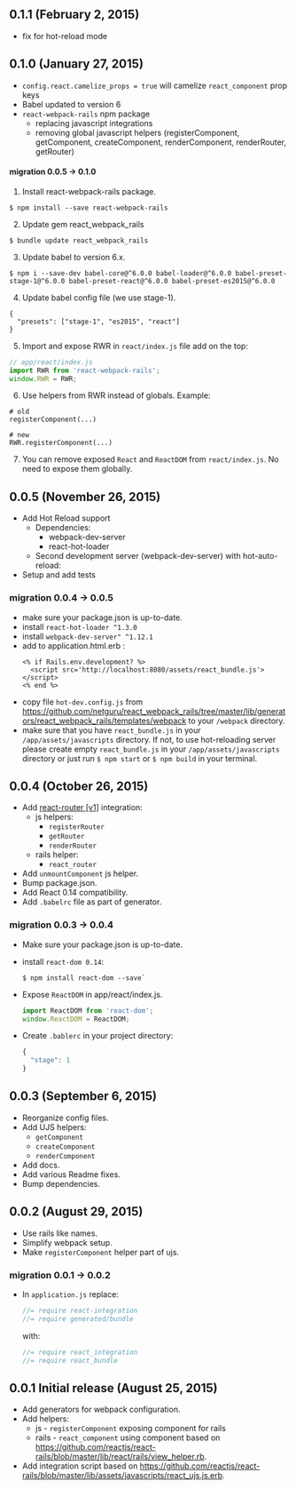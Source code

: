 ## 0.1.1 (February 2, 2015)
* fix for hot-reload mode

## 0.1.0 (January 27, 2015)
* `config.react.camelize_props = true` will camelize `react_component` prop keys
* Babel updated to version 6
* `react-webpack-rails` npm package
  * replacing javascript integrations
  * removing global javascript helpers (registerComponent, getComponent, createComponent, renderComponent, renderRouter, getRouter)

#### migration 0.0.5 -> 0.1.0
1. Install react-webpack-rails package.

  ```
  $ npm install --save react-webpack-rails
  ```

2. Update gem react_webpack_rails

  ```
  $ bundle update react_webpack_rails
  ```
3. Update babel to version 6.x.

  ```
  $ npm i --save-dev babel-core@^6.0.0 babel-loader@^6.0.0 babel-preset-stage-1@^6.0.0 babel-preset-react@^6.0.0 babel-preset-es2015@^6.0.0
  ```  

4. Update babel config file (we use stage-1).

  ```
  {
    "presets": ["stage-1", "es2015", "react"]
  }
  ```

5. Import and expose RWR in `react/index.js` file
add on the top:

  ```js
  // app/react/index.js
  import RWR from 'react-webpack-rails';
  window.RWR = RWR;
  ```

6. Use helpers from RWR instead of globals. Example:

  ```
  # old
  registerComponent(...)

  # new
  RWR.registerComponent(...)
  ```

7. You can remove exposed `React` and `ReactDOM` from `react/index.js`. No need to expose them globally.

## 0.0.5 (November 26, 2015)
* Add Hot Reload support
  * Dependencies:
    * webpack-dev-server
    * react-hot-loader
  * Second development server (webpack-dev-server) with hot-auto-reload:
* Setup and add tests

### migration 0.0.4 -> 0.0.5
* make sure your package.json is up-to-date.
* install `react-hot-loader ^1.3.0`
* install `webpack-dev-server" ^1.12.1`
* add to application.html.erb <body>:
  ```erb
  <% if Rails.env.development? %>
    <script src='http://localhost:8080/assets/react_bundle.js'></script>
  <% end %>
  ```
* copy file `hot-dev.config.js` from https://github.com/netguru/react_webpack_rails/tree/master/lib/generators/react_webpack_rails/templates/webpack to your `/webpack` directory.
* make sure that you have `react_bundle.js` in your `/app/assets/javascripts` directory. If not, to use hot-reloading server please create empty `react_bundle.js` in your `/app/assets/javascripts` directory or just run `$ npm start` or `$ npm build` in your terminal.


## 0.0.4 (October 26, 2015)
* Add [react-router [v1]](https://github.com/rackt/react-router) integration:
  * js helpers:
    * `registerRouter`
    * `getRouter`
    * `renderRouter`
  * rails helper:
    * `react_router`
* Add `unmountComponent` js helper.
* Bump package.json.
* Add React 0.14 compatibility.
* Add `.babelrc` file as part of generator.

### migration 0.0.3 -> 0.0.4
* Make sure your package.json is up-to-date.
* install `react-dom 0.14`:
  ```
  $ npm install react-dom --save`
  ```
* Expose `ReactDOM` in app/react/index.js.

  ```js
  import ReactDOM from 'react-dom';
  window.ReactDOM = ReactDOM;
  ```
* Create `.bablerc` in your project directory:

  ```js
  {
    "stage": 1
  }
  ```

## 0.0.3 (September 6, 2015)
* Reorganize config files.
* Add UJS helpers:
  * `getComponent`
  * `createComponent`
  * `renderComponent`
* Add docs.
* Add various Readme fixes.
* Bump dependencies.

## 0.0.2 (August 29, 2015)
* Use rails like names.
* Simplify webpack setup.
* Make `registerComponent` helper part of ujs.

### migration 0.0.1 -> 0.0.2
* In `application.js` replace:

  ```js
  //= require react-integration
  //= require generated/bundle
  ```

  with:
  ```js
  //= require react_integration
  //= require react_bundle
  ```

## 0.0.1 Initial release (August 25, 2015)
* Add generators for webpack configuration.
* Add helpers:
  * js - `registerComponent` exposing component for rails
  * rails - `react_component` using component based on https://github.com/reactjs/react-rails/blob/master/lib/react/rails/view_helper.rb.
* Add integration script based on https://github.com/reactjs/react-rails/blob/master/lib/assets/javascripts/react_ujs.js.erb.
